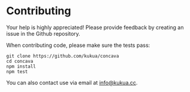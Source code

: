 # Contributing

Your help is highly appreciated! Please provide feedback by creating an issue in the Github repository.

When contributing code, please make sure the tests pass:

```
git clone https://github.com/kukua/concava
cd concava
npm install
npm test
```

You can also contact use via email at [info@kukua.cc](mailto:info@kukua.cc).

